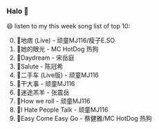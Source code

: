 

### Halo 👋

😄 listen to my this week song list of top 10:

0. 🌈地痞 (Live) - 顽童MJ116/瘦子E.SO
1. 🌈她的眼光 - MC HotDog 热狗
2. 🌈Daydream - 宋岳庭
3. 🌈Salute - 陈冠希
4. 🌈二手车 (Live版) - 顽童MJ116
5. 🌈干大事 - 顽童MJ116
6. 🌈迷途羔羊 - 张震岳
7. 🌈How we roll - 顽童MJ116
8. 🌈I Hate People Talk - 顽童MJ116
9. 🌈Easy Come Easy Go - 蔡健雅/MC HotDog 热狗

